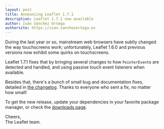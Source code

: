 ```yaml
---
layout: post
title: Announcing Leaflet 1.7.1
description: Leaflet 1.7.1 now available
author: Iván Sánchez Ortega
authorsite: https://ivan.sanchezortega.es
---
```


During the last year or so, mainstream web browsers have subtly changed the way touchscreens work; unfortunately, Leaflet 1.6.0 and previous versions now exhibit some quirks on touchscreens.

Leaflet 1.7.1 fixes that by bringing several changes to how `PointerEvent`s are detected and handled, and using passive touch event listeners when available.

Besides that, there's a bunch of small bug and documentation fixes, detailed in [the changelog](https://github.com/Leaflet/Leaflet/blob/master/CHANGELOG.md). Thanks to everyone who sent a fix, no matter how small!

To get the new release, update your dependencies in your favorite package manager, or check the [downloads page](https://leafletjs.com/download.html).

Cheers,<br>
The Leaflet team.
